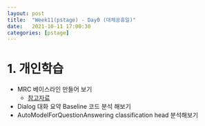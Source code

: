 ```yaml
---
layout: post
title:  "Week11(pstage) - Day0 (대체공휴일)"
date:   2021-10-11 17:00:30
categories: [pstage]
---
```


# 1. 개인학습
* MRC 베이스라인 만들어 보기
    * [참고자료](https://github.com/ainize-team/klue-mrc-workspace/blob/master/klue-bert-base-mrc.ipynb)
* Dialog 대화 요약 Baseline 코드 분석 해보기
* AutoModelForQuestionAnswering classification head 분석해보기
